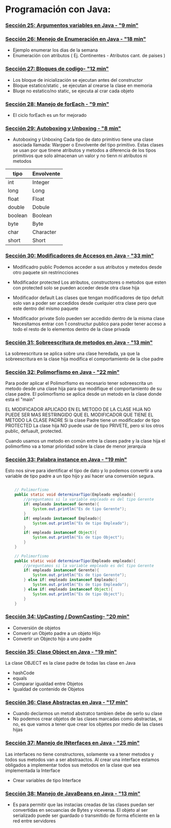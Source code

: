 # Programación con Java:

### [Sección 25: Argumentos variables en Java - "9 min" ](./seccion25)

### [Sección 26: Menejo de Enumeración en Java - "18 min" ](./seccion26)
* Ejemplo enumerar los dias de la semana
* Enumeración con atributos ( Ej. Continentes - Atributos cant. de paises )

### [Sección 27: Bloques de codigo- "12 min" ](./seccion27)
* Los bloque de inicialización se ejecutan antes del constructor
* Bloque estatico/static , se ejecutan al crearse la clase en memoria
* Bluqe no estatico/no static, se ejecuta al crar cada objeto

### [Sección 28: Manejo de forEach - "9 min" ](./seccion28)
* El ciclo forEach es un for mejorado

### [Sección 29: Autoboxing y Unboxing - "8 min" ](./seccion29)
* Autoboxing y Unboxing
Cada tipo de dato primitivo tiene una clase asociada llamada:
Warpper o Envolvente del tipo primitivo.
Estas clases se usan por que tinene atributos y metodos a diferencia de 
los tipos primitivos que solo almacenan un valor y no tienn ni atributos ni 
metodos

|tipo|Envolvente|
|-|-|
|int|Integer|
|long|Long|
|float|Float|
|double|Dobule|
|boolean|Boolean|
|byte|Byte|
|char|Character|
|short|Short|

### [Sección 30: Modificadores de Accesos en Java - "33 min" ](./seccion30)
* Modificadro public
Podemos acceder a sus atributos y metedos desde otro paquete sin 
restrincciones

* Modificador protected
Los atributos, constructores o metodos que esten con protected solo 
se pueden acceder desde otra clase hija

* Modificador default
Las clases que tengan modificadores de tipo defult solo van 
a poder ser accedidos desde cuelquier otra clase pero
que este dentro del mismo paquete

* Modificador private
Solo pueden ser accedido dentro de la misma clase
Necesitamos entrar con 1 constructur publico para poder tener acceso
a todo el resto de lo elementos dentro de la clase privada

### [Sección 31: Sobreescritura de metodos en Java - "13 min" ](./seccion31)
La sobreescritura se aplica sobre una clase heredada, ya que la sobreescritura
en la clase hija modifica el comportamiento de la clse padre

### [Sección 32: Polimorfismo en Java - "22 min" ](./seccion32)
Para poder aplicar el Polimorfismo es necesario tener sobreescrita un metodo
desde una clase hija para que modifique el comportamiento de su clase padre.
El polimorfismo se aplica desde un metodo en la clase donde esta el "main"

EL MODIFICADOR APLICADO EN EL METODO DE LA CLASE HIJA NO PUEDE SER MAS RESTRINGIDO
QUE EL MODIFICADOR QUE TIENE EL METODO LA CLASE PADRE
Si la clase Padre tiene un modificador de tipo PROTECTED
La clase hija NO puede usar de tipo PRIVETE, pero si los otros
public, defuault, protected.

Cuando usamos un metodo en común entre la clases padre y la clase hija
el polimorfimo va a tomar prioridad sobre la clase de menor jerarquia

### [Sección 33: Palabra instance en Java - "19 min" ](./seccion33)
Esto nos sirve para identificar el tipo de dato y lo podemos convertir
a una variable de tipo padre a un tipo hijo y asi hacer una conversión 
segura.

```java

    // Polimorfismo
    public static void determinarTipo(Empleado empleado){
        //preguntamos si la variable empleado es del tipo Gerente
        if( empleado instanceof Gerente){
            System.out.println("Es de tipo Gerente");
        } 
        if( empleado instanceof Empleado){
            System.out.println("Es de tipo Empleado");
        }
        if( empleado instanceof Object){
            System.out.println("Es de tipo Object");
        }
    }

    // Polimorfismo
    public static void determinarTipo(Empleado empleado){
        //preguntamos si la variable empleado es del tipo Gerente
        if( empleado instanceof Gerente){
            System.out.println("Es de tipo Gerente");
        } else if( empleado instanceof Empleado){
            System.out.println("Es de tipo Empleado");
        } else if( empleado instanceof Object){
            System.out.println("Es de tipo Object");
        }
    }
```
### [Sección 34: UpCasting / DownCasting- "20 min" ](./seccion34)
* Conversión de objetos
* Converir un Objeto padre a un objeto Hijo
* Convertir un Objecto hijo a uno padre

### [Sección 35: Clase Object en Java - "19 min" ](./seccion35)
La clase OBJECT es la clase padre de todas las clase en Java
* hashCode
* equals
* Comparar igualdad entre Objetos
* Igualdad de contenido de Objetos

### [Sección 36: Clase Abstractas en Java - "17 min" ](./seccion36)
* Cuando declarmos un metod abstratco tambien debe de serlo su clase
* No podemos crear objetos de las clases marcadas como abstractas, si no, 
es que vamos a tener que crear los objetes por medio de las clases hijas

### [Sección 37: Manejo de INterfaces en Java - "25 min" ](./seccion37)
Las interfaces no tiene constructores, solamente va a tener metodos y todos
sus metodos van a ser abstraactos.
Al crear una interface estamos obligados a implementar todos sus metodos
en la clase que sea implementada la Interface
* Crear variables de tipo Interface

### [Sección 38: Manejo de JavaBeans en Java - "13 min" ](./seccion38)
* Es para permitir que las instacias creadas de las clases puedan ser 
convertidas en secuancias de Bytes y viceversa. El objeto al ser serializado
puede ser guardado o transmitido de forma eficiente en la red entre servidores